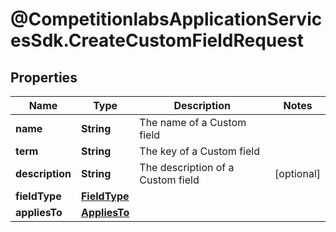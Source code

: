 # @CompetitionlabsApplicationServicesSdk.CreateCustomFieldRequest

## Properties

Name | Type | Description | Notes
------------ | ------------- | ------------- | -------------
**name** | **String** | The name of a Custom field | 
**term** | **String** | The key of a Custom field | 
**description** | **String** | The description of a Custom field | [optional] 
**fieldType** | [**FieldType**](FieldType.md) |  | 
**appliesTo** | [**AppliesTo**](AppliesTo.md) |  | 


